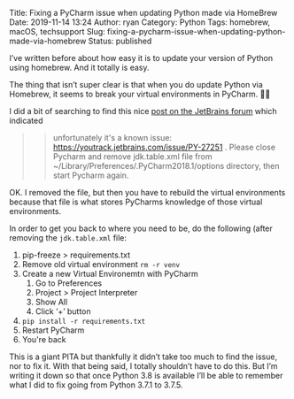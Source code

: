 Title: Fixing a PyCharm issue when updating Python made via HomeBrew
Date: 2019-11-14 13:24
Author: ryan
Category: Python
Tags: homebrew, macOS, techsupport
Slug: fixing-a-pycharm-issue-when-updating-python-made-via-homebrew
Status: published

I’ve written before about how easy it is to update your version of Python using homebrew. And it totally is easy.

The thing that isn’t super clear is that when you do update Python via Homebrew, it seems to break your virtual environments in PyCharm. 🤦‍♂️

I did a bit of searching to find this nice [post on the JetBrains forum](https://intellij-support.jetbrains.com/hc/en-us/community/posts/360000306410-Cannot-use-system-interpreter-in-PyCharm-Pro-2018-1) which indicated

> > unfortunately it's a known issue: <https://youtrack.jetbrains.com/issue/PY-27251> . Please close Pycharm and remove jdk.table.xml file from \~/Library/Preferences/.PyCharm2018.1/options directory, then start Pycharm again.

OK. I removed the file, but then you have to rebuild the virtual environments because that file is what stores PyCharms knowledge of those virtual environments.

In order to get you back to where you need to be, do the following (after removing the `jdk.table.xml` file:

1.  pip-freeze \> requirements.txt
2.  Remove old virtual environment `rm -r venv`
3.  Create a new Virtual Environemtn with PyCharm
    1.  Go to Preferences
    2.  Project \> Project Interpreter
    3.  Show All
    4.  Click ‘+’ button
4.  `pip install -r requirements.txt`
5.  Restart PyCharm
6.  You're back

This is a giant PITA but thankfully it didn’t take too much to find the issue, nor to fix it. With that being said, I totally shouldn’t have to do this. But I’m writing it down so that once Python 3.8 is available I’ll be able to remember what I did to fix going from Python 3.7.1 to 3.7.5.
